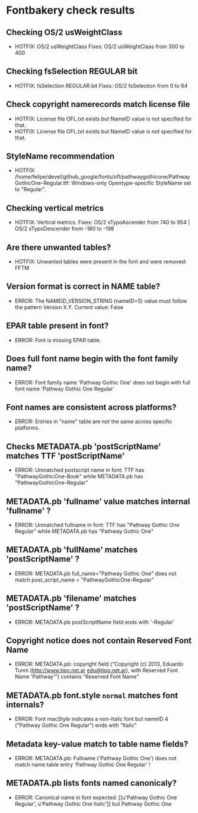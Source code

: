 # Fontbakery check results
## Checking OS/2 usWeightClass
* HOTFIX: OS/2 usWeightClass Fixes: OS/2 usWeightClass from 300 to 400

## Checking fsSelection REGULAR bit
* HOTFIX: fsSelection REGULAR bit Fixes: OS/2 fsSelection from 0 to 64

## Check copyright namerecords match license file
* HOTFIX: License file OFL.txt exists but NameID value is not specified for that.
* HOTFIX: License file OFL.txt exists but NameID value is not specified for that.

## StyleName recommendation
* HOTFIX: /home/felipe/devel/github_google/fonts/ofl/pathwaygothicone/PathwayGothicOne-Regular.ttf: Windows-only Opentype-specific StyleName set to "Regular".

## Checking vertical metrics
* HOTFIX: Vertical metrics. Fixes: OS/2 sTypoAscender from 740 to 954 | OS/2 sTypoDescender from -180 to -198

## Are there unwanted tables?
* HOTFIX: Unwanted tables were present in the font and were removed: FFTM

## Version format is correct in NAME table?
* ERROR: The NAMEID_VERSION_STRING (nameID=5) value must follow the pattern Version X.Y. Current value: False

## EPAR table present in font?
* ERROR: Font is missing EPAR table.

## Does full font name begin with the font family name?
* ERROR: Font family name 'Pathway Gothic One' does not begin with full font name 'Pathway Gothic One Regular'

## Font names are consistent across platforms?
* ERROR: Entries in "name" table are not the same across specific platforms.

## Checks METADATA.pb 'postScriptName' matches TTF 'postScriptName'
* ERROR: Unmatched postscript name in font: TTF has "PathwayGothicOne-Book" while METADATA.pb has "PathwayGothicOne-Regular"

## METADATA.pb 'fullname' value matches internal 'fullname' ?
* ERROR: Unmatched fullname in font: TTF has "Pathway Gothic One Regular" while METADATA.pb has "Pathway Gothic One"

## METADATA.pb 'fullName' matches 'postScriptName' ?
* ERROR: METADATA.pb full_name="Pathway Gothic One" does not match post_script_name = "PathwayGothicOne-Regular"

## METADATA.pb 'filename' matches 'postScriptName' ?
* ERROR: METADATA.pb postScriptName field ends with '-Regular'

## Copyright notice does not contain Reserved Font Name
* ERROR: METADATA.pb: copyright field ("Copyright (c) 2013, Eduardo Tunni (http://www.tipo.net.ar edu@tipo.net.ar), with Reserved Font Name 'Pathway'") contains "Reserved Font Name"

## METADATA.pb font.style `normal` matches font internals?
* ERROR: Font macStyle indicates a non-Italic font but nameID 4 ("Pathway Gothic One Regular") ends with "Italic"

## Metadata key-value match to table name fields?
* ERROR: METADATA.pb: Fullname ('Pathway Gothic One') does not match name table entry 'Pathway Gothic One Regular' !

## METADATA.pb lists fonts named canonicaly?
* ERROR: Canonical name in font expected: [[u'Pathway Gothic One Regular', u'Pathway Gothic One Italic']] but Pathway Gothic One

